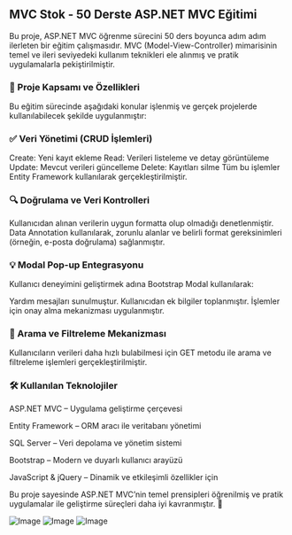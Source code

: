 ## MVC Stok - 50 Derste ASP.NET MVC Eğitimi
Bu proje, ASP.NET MVC öğrenme sürecini 50 ders boyunca adım adım ilerleten bir eğitim çalışmasıdır. MVC (Model-View-Controller) mimarisinin temel ve ileri seviyedeki kullanım teknikleri ele alınmış ve pratik uygulamalarla pekiştirilmiştir.

### 🚀 Proje Kapsamı ve Özellikleri
Bu eğitim sürecinde aşağıdaki konular işlenmiş ve gerçek projelerde kullanılabilecek şekilde uygulanmıştır:

### ✅ Veri Yönetimi (CRUD İşlemleri)
Create: Yeni kayıt ekleme
Read: Verileri listeleme ve detay görüntüleme
Update: Mevcut verileri güncelleme
Delete: Kayıtları silme
Tüm bu işlemler Entity Framework kullanılarak gerçekleştirilmiştir.

### 🔍 Doğrulama ve Veri Kontrolleri
Kullanıcıdan alınan verilerin uygun formatta olup olmadığı denetlenmiştir.
Data Annotation kullanılarak, zorunlu alanlar ve belirli format gereksinimleri (örneğin, e-posta doğrulama) sağlanmıştır.
### 💡 Modal Pop-up Entegrasyonu
Kullanıcı deneyimini geliştirmek adına Bootstrap Modal kullanılarak:

Yardım mesajları sunulmuştur.
Kullanıcıdan ek bilgiler toplanmıştır.
İşlemler için onay alma mekanizması uygulanmıştır.
### 🔎 Arama ve Filtreleme Mekanizması
Kullanıcıların verileri daha hızlı bulabilmesi için GET metodu ile arama ve filtreleme işlemleri gerçekleştirilmiştir.
### 🛠️ Kullanılan Teknolojiler
ASP.NET MVC – Uygulama geliştirme çerçevesi

Entity Framework – ORM aracı ile veritabanı yönetimi

SQL Server – Veri depolama ve yönetim sistemi

Bootstrap – Modern ve duyarlı kullanıcı arayüzü

JavaScript & jQuery – Dinamik ve etkileşimli özellikler için

Bu proje sayesinde ASP.NET MVC’nin temel prensipleri öğrenilmiş ve pratik uygulamalar ile geliştirme süreçleri daha iyi kavranmıştır. 🚀

![Image](https://github.com/user-attachments/assets/324593db-0d16-4ebe-995c-0736b373265c)
![Image](https://github.com/user-attachments/assets/d5595053-f7e2-420a-b5a9-26cb976b4bb0)
![Image](https://github.com/user-attachments/assets/5ba997f8-1538-4bb6-9c18-487683fc7528)
